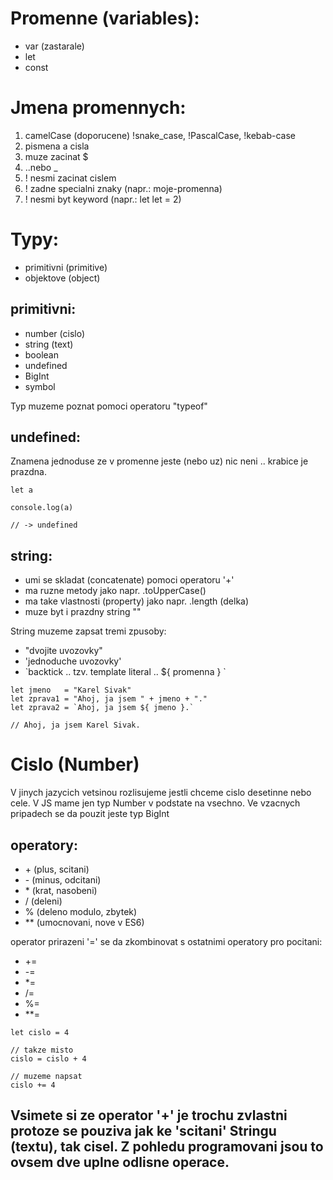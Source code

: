# Promenne (variables):
- var (zastarale)
- let
- const


# Jmena promennych:

1. camelCase (doporucene) !snake_case, !PascalCase, !kebab-case
2. pismena a cisla
3. muze zacinat $
4. ..nebo _
5. ! nesmi zacinat cislem
6. ! zadne specialni znaky (napr.: moje-promenna)
7. ! nesmi byt keyword (napr.: let let = 2)


# Typy: 
- primitivni (primitive)
- objektove (object)

## primitivni: 
- number (cislo)
- string (text)
- boolean
- undefined
- BigInt
- symbol

Typ muzeme poznat pomoci operatoru "typeof"

## undefined:
Znamena jednoduse ze v promenne jeste (nebo uz) nic neni .. krabice je prazdna.

```
let a

console.log(a)

// -> undefined
```

## string:
- umi se skladat (concatenate) pomoci operatoru '+'
- ma ruzne metody jako napr. .toUpperCase() 
- ma take vlastnosti (property) jako napr. .length (delka)
- muze byt i prazdny string ""

String muzeme zapsat tremi zpusoby:
- "dvojite uvozovky"
- 'jednoduche uvozovky'
- \`backtick .. tzv. template literal .. ${ promenna } \`

```
let jmeno   = "Karel Sivak"
let zprava1 = "Ahoj, ja jsem " + jmeno + "."
let zprava2 = `Ahoj, ja jsem ${ jmeno }.`

// Ahoj, ja jsem Karel Sivak.
```

# Cislo (Number) 
V jinych jazycich vetsinou rozlisujeme jestli chceme cislo desetinne nebo cele. V JS mame jen typ Number v podstate na vsechno. Ve vzacnych pripadech se da pouzit jeste typ BigInt

## operatory:
- \+ (plus, scitani)
- \- (minus, odcitani)
- \* (krat, nasobeni)
- \/ (deleni)
- %  (deleno modulo, zbytek)
- ** (umocnovani, nove v ES6)

operator prirazeni '=' se da zkombinovat s ostatnimi operatory pro pocitani:
- +=
- -=
- *=
- /=
- %=
- **=

```
let cislo = 4

// takze misto
cislo = cislo + 4

// muzeme napsat
cislo += 4
```

## Vsimete si ze operator '+' je trochu zvlastni protoze se pouziva jak ke 'scitani' Stringu (textu), tak cisel. Z pohledu programovani jsou to ovsem dve uplne odlisne operace.